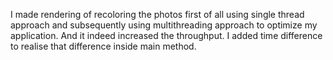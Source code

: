 I made rendering of recoloring the photos first of all using single thread approach 
and subsequently using multithreading approach to optimize my application.
And it indeed increased the throughput. I added time difference to realise that difference inside main method.